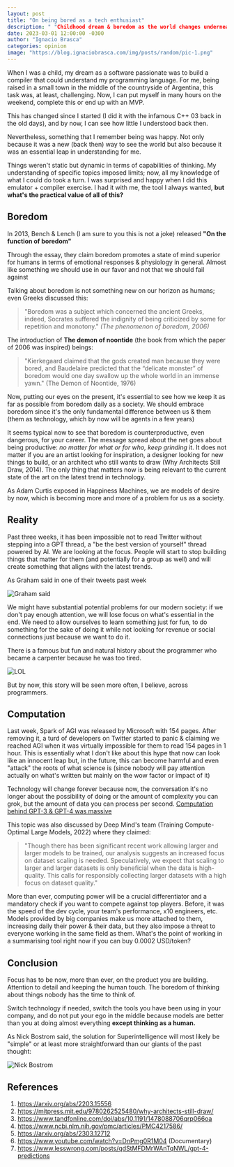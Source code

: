 ```yaml
---
layout: post
title: "On being bored as a tech enthusiast"
description: " "Childhood dream & boredom as the world changes underneath."
date: 2023-03-01 12:00:00 -0300
author: "Ignacio Brasca"
categories: opinion
image: "https://blog.ignaciobrasca.com/img/posts/random/pic-1.png"
---
```


When I was a child, my dream as a software passionate was to build a compiler that could understand my programming language. For me, being raised in a small town in the middle of the countryside of Argentina, this task was, at least, challenging. Now, I can put myself in many hours on the weekend, complete this or end up with an MVP. 

This has changed since I started (I did it with the infamous C++ 03 back in the old days), and by now, I can see how little I understood back then. 

Nevertheless, something that I remember being was happy. Not only because it was a new (back then) way to see the world but also because it was an essential leap in understanding for me. 

Things weren't static but dynamic in terms of capabilities of thinking. My understanding of specific topics imposed limits; now, all my knowledge of what I could do took a turn. I was surprised and happy when I did this emulator + compiler exercise. I had it with me, the tool I always wanted, **but what's the practical value of all of this?**

## Boredom

In 2013, Bench & Lench (I am sure to you this is not a joke) released **"On the function of boredom"**

Through the essay, they claim boredom promotes a state of mind superior for humans in terms of emotional responses & physiology in general. Almost like something we should use in our favor and not that we should fail against

Talking about boredom is not something new on our horizon as humans; even Greeks discussed this:

> "Boredom was a subject which concerned the ancient Greeks, indeed, Socrates suffered the indignity of being criticized by some for repetition and monotony." *(The phenomenon of boredom, 2006)*

The introduction of **The demon of noontide** (the book from which the paper of 2006 was inspired) beings:

> "Kierkegaard claimed that the gods created man because they were bored, and Baudelaire predicted that the “delicate monster” of boredom would one day swallow up the whole world in an immense yawn." (The Demon of Noontide, 1976)

Now, putting our eyes on the present, it's essential to see how we keep it as far as possible from boredom daily as a society. We should embrace boredom since it's the only fundamental difference between us & them (them as technology, which by now will be agents in a few years)

It seems typical now to see that boredom is counterproductive, even dangerous, for your career. The message spread about the net goes about being productive: *no matter for what or for who, keep grinding* it. It does not matter if you are an artist looking for inspiration, a designer looking for new things to build, or an architect who still wants to draw (Why Architects Still Draw, 2014). The only thing that matters now is being relevant to the current state of the art on the latest trend in technology. 

As Adam Curtis exposed in Happiness Machines, we are models of desire by now, which is becoming more and more of a problem for us as a society.

## Reality

Past three weeks, it has been impossible not to read Twitter without stepping into a GPT thread, a "be the best version of yourself" thread powered by AI. We are looking at the focus. People will start to stop building things that matter for them (and potentially for a group as well) and will create something that aligns with the latest trends.

As Graham said in one of their tweets past week

![Graham said](https://blog.ignaciobrasca.com/img/posts/random/pic-2.png)

We might have substantial potential problems for our modern society: if we don't pay enough attention, we will lose focus on what's essential in the end. We need to allow ourselves to learn something just for fun, to do something for the sake of doing it while not looking for revenue or social connections just because we want to do it.

There is a famous but fun and natural history about the programmer who became a carpenter because he was too tired.

![LOL](https://blog.ignaciobrasca.com/img/posts/random/pic-3.png)

But by now, this story will be seen more often, I believe, across programmers.

## Computation

Last week, Spark of AGI was released by Microsoft with 154 pages. After removing it, a turd of developers on Twitter started to panic & claiming we reached AGI when it was virtually impossible for them to read 154 pages in 1 hour. This is essentially what I don't like about this hype that now can look like an innocent leap but, in the future, this can become harmful and even "attack" the roots of what science is (since nobody will pay attention actually on what's written but mainly on the wow factor or impact of it)

Technology will change forever because now, the conversation it's no longer about the possibility of doing or the amount of complexity you can grok, but the amount of data you can process per second. [Computation behind GPT-3 & GPT-4 was massive](https://www.lesswrong.com/posts/qdStMFDMrWAnTqNWL/gpt-4-predictions)

This topic was also discussed by Deep Mind's team (Training Compute-Optimal Large Models, 2022) where they claimed:

> "Though there has been significant recent work allowing larger and larger models to be trained, our analysis suggests an increased focus on dataset scaling is needed. Speculatively, we expect that scaling to larger and larger datasets is only beneficial when the data is high-quality. This calls for responsibly collecting larger datasets with a high focus on dataset quality."

More than ever, computing power will be a crucial differentiator and a mandatory check if you want to compete against top players. Before, it was the speed of the dev cycle, your team's performance, x10 engineers, etc. Models provided by big companies make us more attached to them, increasing daily their power & their data, but they also impose a threat to everyone working in the same field as them. What's the point of working in a summarising tool right now if you can buy 0.0002 USD/token? 

## Conclusion

Focus has to be now, more than ever, on the product you are building. Attention to detail and keeping the human touch. The boredom of thinking about things nobody has the time to think of. 

Switch technology if needed, switch the tools you have been using in your company, and do not put your ego in the middle because models are better than you at doing almost everything **except thinking as a human.**

As Nick Bostrom said, the solution for Superintelligence will most likely be "simple" or at least more straightforward than our giants of the past thought:

![Nick Bostrom](https://blog.ignaciobrasca.com/img/posts/random/pic-4.png)

## References
1. https://arxiv.org/abs/2203.15556
2. https://mitpress.mit.edu/9780262525480/why-architects-still-draw/
3. https://www.tandfonline.com/doi/abs/10.1191/1478088706qrp066oa
4. https://www.ncbi.nlm.nih.gov/pmc/articles/PMC4217586/
5. https://arxiv.org/abs/2303.12712
6. https://www.youtube.com/watch?v=DnPmg0R1M04 (Documentary)
7. https://www.lesswrong.com/posts/qdStMFDMrWAnTqNWL/gpt-4-predictions